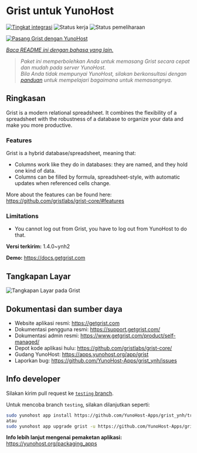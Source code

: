 <!--
N.B.: README ini dibuat secara otomatis oleh <https://github.com/YunoHost/apps/tree/master/tools/readme_generator>
Ini TIDAK boleh diedit dengan tangan.
-->

# Grist untuk YunoHost

[![Tingkat integrasi](https://apps.yunohost.org/badge/integration/grist)](https://ci-apps.yunohost.org/ci/apps/grist/)
![Status kerja](https://apps.yunohost.org/badge/state/grist)
![Status pemeliharaan](https://apps.yunohost.org/badge/maintained/grist)

[![Pasang Grist dengan YunoHost](https://install-app.yunohost.org/install-with-yunohost.svg)](https://install-app.yunohost.org/?app=grist)

*[Baca README ini dengan bahasa yang lain.](./ALL_README.md)*

> *Paket ini memperbolehkan Anda untuk memasang Grist secara cepat dan mudah pada server YunoHost.*  
> *Bila Anda tidak mempunyai YunoHost, silakan berkonsultasi dengan [panduan](https://yunohost.org/install) untuk mempelajari bagaimana untuk memasangnya.*

## Ringkasan

Grist is a modern relational spreadsheet. It combines the flexibility of a spreadsheet with the robustness of a database to organize your data and make you more productive.

### Features

Grist is a hybrid database/spreadsheet, meaning that:

- Columns work like they do in databases: they are named, and they hold one kind of data.
- Columns can be filled by formula, spreadsheet-style, with automatic updates when referenced cells change.

More about the features can be found here: <https://github.com/gristlabs/grist-core/#features>

### Limitations

- You cannot log out from Grist, you have to log out from YunoHost to do that.


**Versi terkirim:** 1.4.0~ynh2

**Demo:** <https://docs.getgrist.com>

## Tangkapan Layar

![Tangkapan Layar pada Grist](./doc/screenshots/grist.jpg)

## Dokumentasi dan sumber daya

- Website aplikasi resmi: <https://getgrist.com>
- Dokumentasi pengguna resmi: <https://support.getgrist.com/>
- Dokumentasi admin resmi: <https://www.getgrist.com/product/self-managed/>
- Depot kode aplikasi hulu: <https://github.com/gristlabs/grist-core/>
- Gudang YunoHost: <https://apps.yunohost.org/app/grist>
- Laporkan bug: <https://github.com/YunoHost-Apps/grist_ynh/issues>

## Info developer

Silakan kirim pull request ke [`testing` branch](https://github.com/YunoHost-Apps/grist_ynh/tree/testing).

Untuk mencoba branch `testing`, silakan dilanjutkan seperti:

```bash
sudo yunohost app install https://github.com/YunoHost-Apps/grist_ynh/tree/testing --debug
atau
sudo yunohost app upgrade grist -u https://github.com/YunoHost-Apps/grist_ynh/tree/testing --debug
```

**Info lebih lanjut mengenai pemaketan aplikasi:** <https://yunohost.org/packaging_apps>
